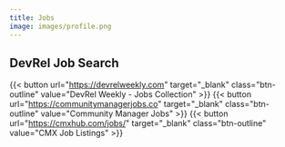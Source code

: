 ```yaml
---
title: Jobs
image: images/profile.png
---
```


## DevRel Job Search
{{< button url="https://devrelweekly.com" target="_blank" class="btn-outline" value="DevRel Weekly - Jobs Collection" >}}
{{< button url="https://communitymanagerjobs.co" target="_blank" class="btn-outline" value="Community Manager Jobs" >}}
{{< button url="https://cmxhub.com/jobs/" target="_blank" class="btn-outline" value="CMX Job Listings" >}}
